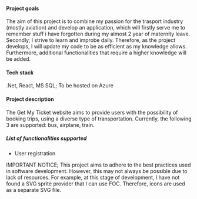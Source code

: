 #### Project goals 
The aim of this project is to combine my passion for the trasport industry (mostly aviation) and develop an application, which will firstly serve me to remember stuff i have forgotten during my almost 2 year of maternity leave. Secondly, I strive to learn and improbe daily. Therefore, as the project develops, I will update my code to be as efficient as my knowledge allows. Furthermore, additional functionalities that require a higher knowledge will be added.
#### Tech stack
.Net, React, MS SQL; To be hosted on Azure 
#### Project description
The Get My Ticket website aims to provide users with the possibility of booking trips, using a diverse type of transportation. Currently, the following 3 are supported: bus, airplane, train. 

##### List of functionalities supported 
- User registration 
 
IMPORTANT NOTICE; This project aims to adhere to the best practices used in software development. However, this may not always be possible due to lack of resources. For example, at this stage of development, I have not found a SVG sprite provider that I can use FOC. Therefore, icons are used as a separate SVG file. 
